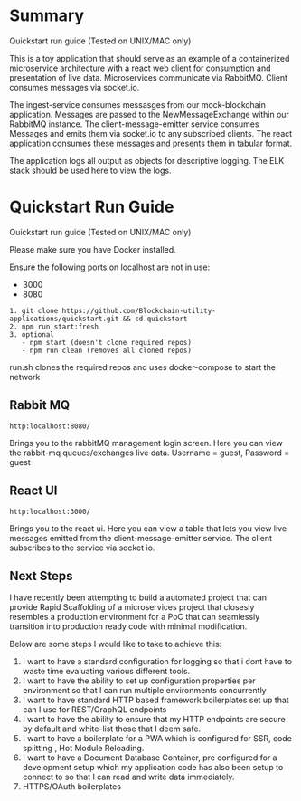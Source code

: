 # Summary
Quickstart run guide (Tested on UNIX/MAC only)

This is a toy application that should serve as an example of a containerized microservice architecture with a react web client for consumption and presentation of live data. Microservices communicate via RabbitMQ. Client consumes messages via socket.io.

The ingest-service consumes messasges from our mock-blockchain application. Messages are passed to the NewMessageExchange within our RabbitMQ instance. The client-message-emitter service consumes Messages and emits them via socket.io to any subscribed clients. The react application consumes these messages and presents them in tabular format. 

The application logs all output as objects for descriptive logging. The ELK stack should be used here to view the logs. 

# Quickstart Run Guide
Quickstart run guide (Tested on UNIX/MAC only)

Please make sure you have Docker installed.

Ensure the following ports on localhost are not in use:
- 3000
- 8080

```
1. git clone https://github.com/Blockchain-utility-applications/quickstart.git && cd quickstart
2. npm run start:fresh
3. optional
   - npm start (doesn't clone required repos)
   - npm run clean (removes all cloned repos)
```

run.sh clones the required repos and uses docker-compose to start the network   

## Rabbit MQ
```
http:localhost:8080/
```
Brings you to the rabbitMQ management login screen. Here you can view the rabbit-mq queues/exchanges live data. Username = guest, Password = guest

## React UI 
```
http:localhost:3000/
```
Brings you to the react ui. Here you can view a table that lets you view live messages emitted from the client-message-emitter service. The client subscribes to the service via socket io.

## Next Steps 
I have recently been attempting to build a automated project that can provide Rapid Scaffolding of a microservices project that closesly resembles a production environment for a PoC that can seamlessly transition into production ready code with minimal modification. 

Below are some steps I would like to take to achieve this:

1. I want to have a standard configuration for logging so that i dont have to waste time evaluating various different tools.
2. I want to have the ability to set up configuration properties per environment so that I can run multiple environments concurrently
3. I want to have standard HTTP based framework boilerplates set up that can I use for REST/GraphQL endpoints
4. I want to have the ability to ensure that my HTTP endpoints are secure by default and white-list those that I deem safe. 
5. I want to have a boilerplate for a PWA which is configured for SSR, code splitting , Hot Module Reloading.
6. I want to have a Document Database Container, pre configured for a development setup which my application code has also been setup to connect to so that I can read and write data immediately. 
7. HTTPS/OAuth boilerplates
